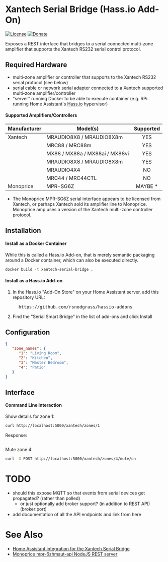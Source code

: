 # Xantech Serial Bridge (Hass.io Add-On)

[![License](https://img.shields.io/badge/License-Apache%202.0-blue.svg)](https://opensource.org/licenses/Apache-2.0)
[![Donate](https://img.shields.io/badge/Donate-PayPal-green.svg)](https://www.paypal.com/cgi-bin/webscr?cmd=_donations&business=WREP29UDAMB6G)

Exposes a REST interface that bridges to a serial connected multi-zone amplifier that supports the
Xantech RS232 serial control protocol.  

## Required Hardware

* multi-zone amplifier or controller that supports to the Xantech RS232 serial protocol (see below)
* serial cable or network serial adapter connected to a Xantech supported multi-zone amplifier/controller
* "server" running Docker to be able to execute container (e.g. RPi running Home Assistant's [Hass.io](https://www.home-assistant.io/hassio/) hypervisor)

#### Supported Amplifiers/Controllers

| Manufacturer  | Model(s)                        | Supported |
| ------------- | --------------------------------|:---------:|
| Xantech       | MRAUDIO8X8 / MRAUDIO8X8m        | YES       |
|               | MRC88 / MRC88m                  | YES       |
|               | MX88 / MX88a / MX88ai / MX88vi  | YES       |
|               | MRAUDIO8X8 / MRAUDIO8X8m        | YES       |
|               | MRAUDIO4X4                      | NO        |
|               | MRC44 / MRC44CTL                | NO        |
| Monoprice     | MPR-SG6Z                        | MAYBE *   |

* The Monoprice MPR-SG6Z serial interface appears to be licensed from Xantech, or 
  perhaps Xantech sold its amplifier line to Monoprice. Monoprice amp uses a
  version of the Xantech multi-zone controller protocol.


## Installation

#### Install as a Docker Container

While this is called a Hass.io Add-on, that is merely semantic packaging around a Docker container,
which can also be executed directly.

```bash
docker build -t xantech-serial-bridge .
```

#### Install as a Hass.io Add-on

1. In the Hass.io "Add-On Store" on your Home Assistant server, add this repository URL:
<pre>
     https://github.com/rsnodgrass/hassio-addons
</pre>

2. Find the "Serial Smart Bridge" in the list of add-ons and click Install

## Configuration

```json
{ 
   "zone_names": {
      "1": "Living Room",
      "2": "Kitchen",
      "3": "Master Bedroom",
      "4": "Patio"
   }
}
```

## Interface 

#### Command Line Interaction

Show details for zone 1:

```bash
curl http://localhost:5000/xantech/zones/1
```

Response:

```json
```

Mute zone 4:

```bash
curl -X POST http://localhost:5000/xantech/zones/4/mute/on
```

# TODO

* should this expose MQTT so that events from serial devices get propagated? (rather than polled)
   - or just optionally add broker support? (in addition to REST API) (broker:port)
* add documentation of all the API endpoints and link from here

# See Also

* [Home Assistant integration for the Xantech Serial Bridge](https://github.com/rsnodgrass/hass-integrations/tree/master/custom_components/xantech_mza)
* [Monoprice mpr-6zhmaut-api NodeJS REST server](https://github.com/jnewland/mpr-6zhmaut-api)
